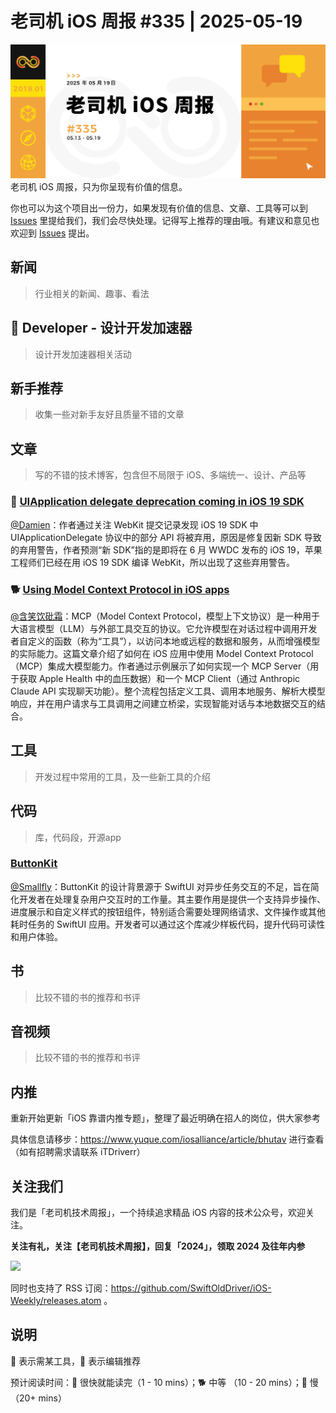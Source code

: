 # 老司机 iOS 周报 #335 | 2025-05-19

![ios-weekly](https://github.com/SwiftOldDriver/iOS-Weekly/blob/master/assets/weekly-header/335.jpg?raw=true)
老司机 iOS 周报，只为你呈现有价值的信息。

你也可以为这个项目出一份力，如果发现有价值的信息、文章、工具等可以到 [Issues](https://github.com/SwiftOldDriver/iOS-Weekly/issues) 里提给我们，我们会尽快处理。记得写上推荐的理由哦。有建议和意见也欢迎到 [Issues](https://github.com/SwiftOldDriver/iOS-Weekly/issues) 提出。

## 新闻

> 行业相关的新闻、趣事、看法

##  Developer - 设计开发加速器

> 设计开发加速器相关活动

## 新手推荐

> 收集一些对新手友好且质量不错的文章

## 文章

> 写的不错的技术博客，包含但不局限于 iOS、多端统一、设计、产品等

### 🐎 [UIApplication delegate deprecation coming in iOS 19 SDK](https://lapcatsoftware.com/articles/2025/4/5.html)

[@Damien](https://github.com/ZengyiMa)：作者通过关注 WebKit 提交记录发现 iOS 19 SDK 中 UIApplicationDelegate 协议中的部分 API 将被弃用，原因是修复因新 SDK 导致的弃用警告，作者预测“新 SDK”指的是即将在 6 月 WWDC 发布的 iOS 19，苹果工程师们已经在用 iOS 19 SDK 编译 WebKit，所以出现了这些弃用警告。

### 🐕 [Using Model Context Protocol in iOS apps](https://www.artemnovichkov.com/blog/using-model-context-protocol-in-ios-apps)

[@含笑饮砒霜](https://weibo.com/chinafishnews/)：MCP（Model Context Protocol，模型上下文协议）是一种用于大语言模型（LLM）与外部工具交互的协议。它允许模型在对话过程中调用开发者自定义的函数（称为“工具”），以访问本地或远程的数据和服务，从而增强模型的实际能力。这篇文章介绍了如何在 iOS 应用中使用 Model Context Protocol（MCP）集成大模型能力。作者通过示例展示了如何实现一个 MCP Server（用于获取 Apple Health 中的血压数据）和一个 MCP Client（通过 Anthropic Claude API 实现聊天功能）。整个流程包括定义工具、调用本地服务、解析大模型响应，并在用户请求与工具调用之间建立桥梁，实现智能对话与本地数据交互的结合。

## 工具

> 开发过程中常用的工具，及一些新工具的介绍

## 代码

> 库，代码段，开源app

### [ButtonKit](https://github.com/Dean151/ButtonKit)

[@Smallfly](https://github.com/iostalks)：ButtonKit 的设计背景源于 SwiftUI 对异步任务交互的不足，旨在简化开发者在处理复杂用户交互时的工作量。其主要作用是提供一个支持异步操作、进度展示和自定义样式的按钮组件，特别适合需要处理网络请求、文件操作或其他耗时任务的 SwiftUI 应用。开发者可以通过这个库减少样板代码，提升代码可读性和用户体验。


## 书

> 比较不错的书的推荐和书评

## 音视频

> 比较不错的书的推荐和书评

## 内推

重新开始更新「iOS 靠谱内推专题」，整理了最近明确在招人的岗位，供大家参考

具体信息请移步：https://www.yuque.com/iosalliance/article/bhutav 进行查看（如有招聘需求请联系 iTDriverr）

## 关注我们

我们是「老司机技术周报」，一个持续追求精品 iOS 内容的技术公众号，欢迎关注。

**关注有礼，关注【老司机技术周报】，回复「2024」，领取 2024 及往年内参**

![](https://github.com/SwiftOldDriver/iOS-Weekly/blob/master/assets/qrcode_for_wechat.jpg?raw=true)

同时也支持了 RSS 订阅：https://github.com/SwiftOldDriver/iOS-Weekly/releases.atom 。

## 说明

🚧 表示需某工具，🌟 表示编辑推荐

预计阅读时间：🐎 很快就能读完（1 - 10 mins）；🐕 中等 （10 - 20 mins）；🐢 慢（20+ mins）
